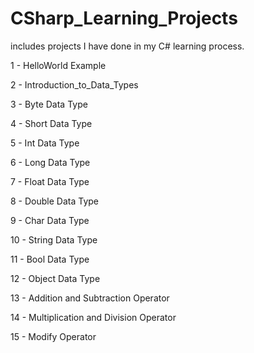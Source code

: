 # CSharp_Learning_Projects

includes projects I have done in my C# learning process.

 1 - HelloWorld Example

 2 - Introduction_to_Data_Types

 3 - Byte Data Type

 4 - Short Data Type

 5 - Int Data Type

 6 - Long Data Type

 7 - Float Data Type

 8 - Double Data Type

 9 - Char Data Type

10 - String Data Type

11 - Bool Data Type

12 - Object Data Type

13 - Addition and Subtraction Operator

14 - Multiplication and Division Operator

15 - Modify Operator



